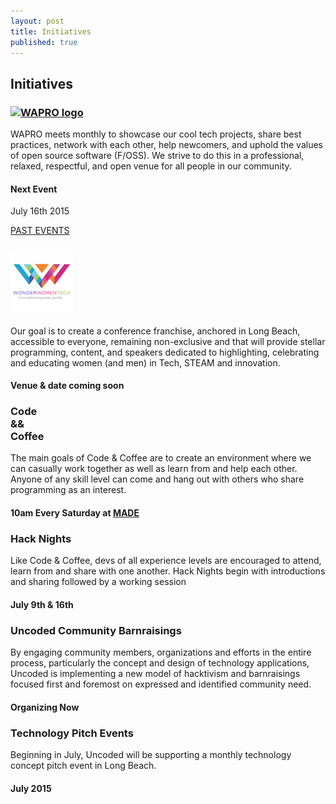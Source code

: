 ```yaml
---
layout: post
title: Initiatives
published: true
---
```


<!-- {{ page.title }} Section -->
<section id="initiatives" class="content-section text-center">
  <div id="map"></div>
  <h2>Initiatives</h2>
  <div class="events">
    <div class="event wapro">
      <h3><a href="http://wapro.lbtech.org"><img src="http://wapro.lbtech.org/images/WAPRO.png" alt="WAPRO logo" style="width:120px"></a></h3>
      <p class="description">
        WAPRO meets monthly to showcase our cool tech projects, share best practices, network with each other, help newcomers, and uphold the values of open source software (F/OSS). We strive to do this in a professional, relaxed, respectful, and open venue for all people in our community.
        <br />
      </p>
      <h4>Next Event</h4>
      <p class="date">July 16th 2015</p>
      <a href="http://wapro.lbtech.org/news/">PAST EVENTS</a>
    </div>
    <div class="event wwt">
      <h3><img src="/img/wwtech.png" alt="Wonder Women Technology Conference" style="width:100px"></h3>
      <p class="description">
        Our goal is to create a conference franchise, anchored in Long Beach, accessible to everyone, remaining non-exclusive and that will provide stellar programming, content, and speakers dedicated to highlighting, celebrating and educating women (and men) in Tech, STEAM and innovation.
        <br />
      </p>
      <h4>Venue & date coming soon</h4>
    </div>
    <div class="event cc">
      <h3>Code<br />&&<br />Coffee</h3>
      <p class="description">
        The main goals of Code & Coffee are to create an environment where we can casually work together as well as learn from and help each other. Anyone of any skill level can come and hang out with others who share programming as an interest.
        <br />
      </p>
      <h4>10am Every Saturday at <a href="www.madelb.com/" target="_blank" >MADE</a></h4>
    </div>
    <div class="event">
      <h3>Hack Nights</h3>
      <p class="description">
        Like Code & Coffee, devs of all experience levels are encouraged to attend, learn from and share with one another. Hack Nights begin with introductions and sharing followed by a working session
        <br />
      </p>
      <h4>July 9th & 16th</h4>
    </div>
    <div class="event">
      <h3>Uncoded Community Barnraisings</h3>
      <p class="description">
        By engaging community members, organizations and efforts in the entire process, particularly the concept and design of technology applications, Uncoded is implementing a new model of hacktivism and barnraisings focused first and foremost on expressed and identified community need.
        <br />
      </p>
      <h4>Organizing Now</h4>
    </div>
    <div class="event">
      <h3>Technology Pitch Events</h3>
      <p class="description">
        Beginning in July, Uncoded will be supporting a monthly technology concept pitch event in Long Beach.
        <br />
      </p>
      <h4>July 2015</h4>
    </div>
  </div>
</section>
